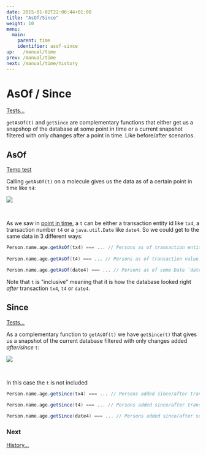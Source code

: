 ```yaml
---
date: 2015-01-02T22:06:44+01:00
title: "AsOf/Since"
weight: 10
menu:
  main:
    parent: time
    identifier: asof-since
up:   /manual/time
prev: /manual/time
next: /manual/time/history
---
```


# AsOf / Since

[Tests...](https://github.com/scalamolecule/molecule/tree/master/coretests/src/test/scala/molecule/coretests/time)

`getAsOf(t)` and `getSince` are complementary functions that either get us a snapshop of the database at some
point in time or a current snapshot filtered with only changes after a point in time. Like before/after scenarios. 


## AsOf

[Temp test](https://github.com/scalamolecule/molecule/blob/master/coretests/src/test/scala/molecule/coretests/time/GetAsOf.scala)

Calling `getAsOf(t)` on a molecule gives us the data as of a certain point in time like `t4`:

![](/img/time/as-of.png)

<br>

As we saw in [point in time](/manual/time#pointintime), a `t` can be either a transaction entity
id like `tx4`, a transaction number `t4` or a `java.util.Date` like `date4`. So we could get to 
the same data in 3 different ways:

```scala
Person.name.age.getAsOf(tx4) === ... // Persons as of transaction entity id `tx4` (inclusive)
 
Person.name.age.getAsOf(t4) === ... // Persons as of transaction value `t4` (inclusive) 

Person.name.age.getAsOf(date4) === ... // Persons as of some Date `date4` (inclusive) 
```

Note that `t` is "inclusive" meaning that it is how the database looked right _after_ transaction
`tx4`, `t4` or `date4`.


## Since
[Tests...](https://github.com/scalamolecule/molecule/blob/master/coretests/src/test/scala/molecule/coretests/time/GetSince.scala)

As a complementary function to `getAsOf(t)` we have `getSince(t)` that gives us a snapshot of 
the current database filtered with only changes added _after/since_ `t`:

![](/img/time/since.png)

<br>

In this case the `t` is not included 


```scala
Person.name.age.getSince(tx4) === ... // Persons added since/after transaction entity id `tx4` (exclusive)
 
Person.name.age.getSince(t4) === ... // Persons added since/after transaction value `t4` (exclusive) 

Person.name.age.getSince(date4) === ... // Persons added since/after some Date `date4` (exclusive) 
```



### Next

[History...](/manual/time/history)